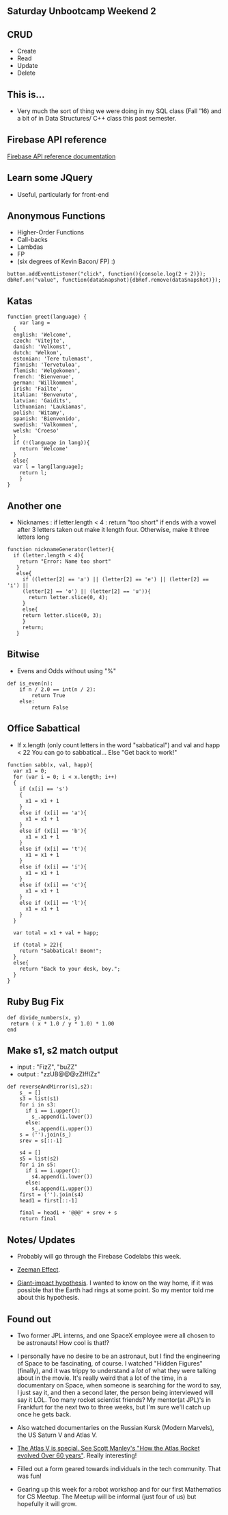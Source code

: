 ## Saturday Unbootcamp Weekend 2

## CRUD
- Create 
- Read
- Update
- Delete

## This is...

- Very much the sort of thing we were doing in my SQL class (Fall '16)
  and a bit of in Data Structures/ C++ class this past semester.
  
## Firebase API reference 

[Firebase API reference documentation](https://firebase.google.com/docs/reference/)

## Learn some JQuery
- Useful, particularly for front-end

## Anonymous Functions

- Higher-Order Functions 
- Call-backs
- Lambdas
- FP
- (six degrees of Kevin Bacon/ FP) :) 
```
button.addEventListener("click", function(){console.log(2 + 2)});
dbRef.on("value", function(dataSnapshot){dbRef.remove(dataSnapshot)});
```

## Katas

```
function greet(language) {
	var lang = 
  {
  english: 'Welcome',
  czech: 'Vitejte',
  danish: 'Velkomst',
  dutch: 'Welkom',
  estonian: 'Tere tulemast',
  finnish: 'Tervetuloa',
  flemish: 'Welgekomen',
  french: 'Bienvenue',
  german: 'Willkommen',
  irish: 'Failte',
  italian: 'Benvenuto',
  latvian: 'Gaidits',
  lithuanian: 'Laukiamas',
  polish: 'Witamy',
  spanish: 'Bienvenido',
  swedish: 'Valkommen',
  welsh: 'Croeso'
  }
  if (!(language in lang)){
    return 'Welcome'
  } 
  else{
  var l = lang[language];
    return l;
    }
}
```

## Another one

- Nicknames : if letter.length < 4 :
  return "too short"
  if ends with a vowel after 3 letters taken out
  make it length four.
  Otherwise, make it three letters long
  
```
function nicknameGenerator(letter){
  if (letter.length < 4){
    return "Error: Name too short"
   }
   else{
     if ((letter[2] == 'a') || (letter[2] == 'e') || (letter[2] == 'i') ||
     (letter[2] == 'o') || (letter[2] == 'u')){
       return letter.slice(0, 4);
     }
     else{
     return letter.slice(0, 3);
     }
     return;
   }
```

## Bitwise

- Evens and Odds without using "%"

```
def is_even(n):
    if n / 2.0 == int(n / 2):
        return True
    else:
        return False  
```

## Office Sabattical

- If x.length (only count letters in the word
  "sabbatical") and val and happ < 22
  You can go to sabbatical...
  Else "Get back to work!"
  
```
function sabb(x, val, happ){
  var x1 = 0;
  for (var i = 0; i < x.length; i++)
  {
    if (x[i] == 's')
    {
      x1 = x1 + 1
    }
    else if (x[i] == 'a'){
      x1 = x1 + 1
    }
    else if (x[i] == 'b'){
      x1 = x1 + 1
    }
    else if (x[i] == 't'){
      x1 = x1 + 1 
    }
    else if (x[i] == 'i'){
      x1 = x1 + 1
    }
    else if (x[i] == 'c'){
      x1 = x1 + 1
    }
    else if (x[i] == 'l'){
      x1 = x1 + 1
    }
  }
  
  var total = x1 + val + happ;
  
  if (total > 22){
    return "Sabbatical! Boom!";
  }
  else{
    return "Back to your desk, boy.";
  }
}

```

## Ruby Bug Fix

```
def divide_numbers(x, y)
 return ( x * 1.0 / y * 1.0) * 1.00
end
```
## Make s1, s2 match output

- input : "FizZ", "buZZ"
- output : "zzUB@@@zZIffIZz"

```
def reverseAndMirror(s1,s2):
    s_ = []
    s3 = list(s1)
    for i in s3:
      if i == i.upper():
        s_.append(i.lower())
      else:
        s_.append(i.upper())
    s = ('').join(s_)
    srev = s[::-1]
    
    s4 = []
    s5 = list(s2)
    for i in s5:
      if i == i.upper():
        s4.append(i.lower())
      else:
        s4.append(i.upper())
    first = ('').join(s4)
    head1 = first[::-1]
    
    final = head1 + '@@@' + srev + s 
    return final
```

## Notes/ Updates

- Probably will go through the Firebase Codelabs this week.

- [Zeeman Effect](https://en.wikipedia.org/wiki/Zeeman_effect).

- [Giant-impact hypothesis](https://en.wikipedia.org/wiki/Giant-impact_hypothesis). 
  I wanted to know on the way home, if it was possible that the Earth had 
  rings at some point. So my mentor told me about this hypothesis.
  
## Found out

- Two former JPL interns, and one SpaceX employee were all chosen to be astronauts!
  How cool is that!?
  
- I personally have no desire to be an astronaut, but I find the engineering of 
  Space to be fascinating, of course. I watched "Hidden Figures" (finally),
  and it was trippy to understand a *lot* of what they were talking about in the 
  movie.
  It's really weird that a lot of the time, in a documentary on Space, when 
  someone is searching for the word to say, I just say it, and then a second later,
  the person being interviewed will say it LOL. Too many rocket scientist friends?
  My mentor(at JPL)'s in Frankfurt for the next two to three weeks, but I'm sure we'll 
  catch up once he gets back.
  
- Also watched documentaries on the Russian Kursk (Modern Marvels),
  the US Saturn V and Atlas V.
  
- [The Atlas V is special. See Scott Manley's "How the Atlas Rocket 
  evolved Over 60 years"](https://www.youtube.com/watch?v=TeGmIeu0xvI).
  Really interesting! 
  
- Filled out a form geared towards individuals in the tech community.
  That was fun!
  
- Gearing up this week for a robot workshop and for our first 
  Mathematics for CS Meetup. The Meetup will be informal (just four of us)
  but hopefully it will grow. 
  
